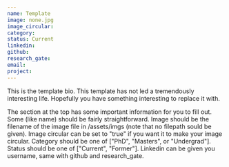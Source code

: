 ```yaml
---
name: Template
image: none.jpg
image_circular:
category: 
status: Current
linkedin: 
github: 
research_gate: 
email: 
project: 
---
```


This is the template bio. This template has not led a tremendously interesting life. Hopefully you have something interesting to replace it with.

The section at the top has some important information for you to fill out. Some (like name) should be fairly straightforward. Image should be the filename of the image file in /assets/imgs (note that no filepath sould be given). Image circular can be set to "true" if you want it to make your image circular. Category should be one of ["PhD", "Masters", or "Undergrad"]. Status should be one of ["Current", "Former"]. Linkedin can be given you username, same with github and research_gate.
